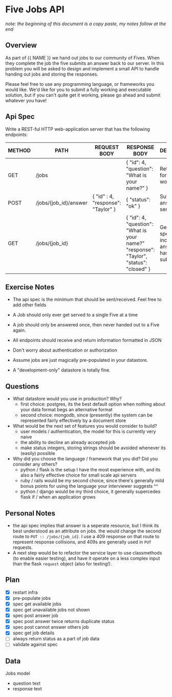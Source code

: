 # Five Jobs API

_note: the beginning of this document is a copy paste, my notes follow at the end_

## Overview

As part of {{ NAME }} we hand out jobs to our community of Fives. When they complete the job the five submits an answer back to our server. In this problem you will be asked to design and implement a small API to handle handing out jobs and storing the responses.

Please feel free to use any programming language, or frameworks you would like. We'd like for you to submit a fully working and executable solution, but if you can't quite get it working, please go ahead and submit whatever you have!

## Api Spec

Write a REST-ful HTTP web-application server that has the following endpoints:

| METHOD | PATH                  | REQUEST BODY                       | RESPONSE BODY                                                                          | DESCRIPTION                                                        |
| ------ | --------------------- | ---------------------------------- | -------------------------------------------------------------------------------------- | ------------------------------------------------------------------ |
| GET    | /jobs                 |                                    | { "id": 4, "question": "What is your name?" }                                          | Returns a job for the five to work on                              |
| POST   | /jobs/{job_id}/answer | { "id" : 4, "response": "Taylor" } | { "status": "ok" }                                                                     | Submits the answer to the server.                                  |
| GET    | /jobs/{job_id}        |                                    | { "id": 4, "question": "What is your name?" "response": "Taylor", "status": "closed" } | Gets a specific job including the answer if it has been submitted. |

## Exercise Notes

- The api spec is the minimum that should be sent/received. Feel free to add other fields
- A Job should only ever get served to a single Five at a time
- A job should only be answered once, then never handed out to a Five again.
- All endpoints should receive and return information formatted in JSON

- Don't worry about authentication or authorization
- Assume jobs are just magically pre-populated in your datastore.
- A "development-only" datastore is totally fine.

## Questions

- What datastore would you use in production? Why?
  - first choice: postgres, its the best default option when nothing about your data format begs an alternative format
  - second choice: mongodb, since (presently) the system can be represented fairly effectively by a document store
- What would be the next set of features you would consider to build?
  - user models / authentication, the model for this is currently very naive
  - the ability to decline an already accepted job
  - make status integers, storing strings should be avoided whenever its (easily) possible
- Why did you choose the language / framework that you did? Did you consider any others?
  - python / flask is the setup I have the most experience with, and its also a fairly effective choice for small scale api servers
  - ruby / rails would be my second choice, since there's generally mild bonus points for using the language your interviewer suggests ^^
  - python / django would be my third choice, it generally supercedes flask if / when an application grows

## Personal Notes

- the api spec implies that answer is a seperate resource, but I think its best understood as an attribute on jobs. the would change the second route to `PUT :: /jobs/{job_id}`. I use a 409 response on that route to represent response collisions, and 409s are generally used in `PUT` requests.
- A next step would be to refactor the service layer to use classmethods (to enable easier testing), and have it operate on a less complex input than the flask `request` object (also for testing!).

## Plan

- [x] restart infra
- [x] pre-populate jobs
- [x] spec get available jobs
- [x] spec get unavailable jobs not shown
- [x] spec post answer job
- [x] spec post answer twice returns duplicate status
- [x] spec post cannot answer others job
- [x] spec get job details
- [ ] always return status as a part of job data
- [ ] validate against spec

## Data

Jobs model

- question text
- response text
